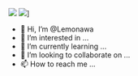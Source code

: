 ![](https://github-readme-stats.vercel.app/api?username=Lemonawa)
![](https://github-readme-stats.vercel.app/api/top-langs/?username=Lemonawa)]

- 👋 Hi, I’m @Lemonawa
- 👀 I’m interested in ...
- 🌱 I’m currently learning ...
- 💞️ I’m looking to collaborate on ...
- 📫 How to reach me ...

<!---
Lemonawa/Lemonawa is a ✨ special ✨ repository because its `README.md` (this file) appears on your GitHub profile.
You can click the Preview link to take a look at your changes.
--->
